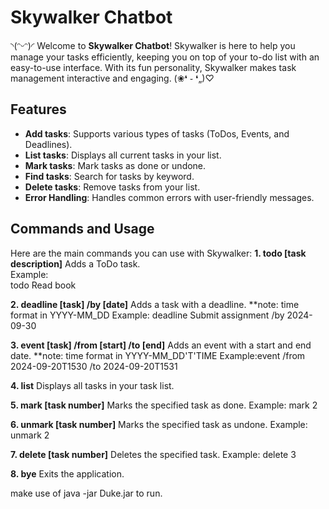 # Skywalker Chatbot
◝(ᵔᵕᵔ)◜
Welcome to **Skywalker Chatbot**! Skywalker is here to help you manage your tasks efficiently, keeping you on top of your to-do list with an easy-to-use interface. With its fun personality, Skywalker makes task management interactive and engaging.
(❀❛ ֊ ❛„)♡
## Features

- **Add tasks**: Supports various types of tasks (ToDos, Events, and Deadlines).
- **List tasks**: Displays all current tasks in your list.
- **Mark tasks**: Mark tasks as done or undone.
- **Find tasks**: Search for tasks by keyword.
- **Delete tasks**: Remove tasks from your list.
- **Error Handling**: Handles common errors with user-friendly messages.

## Commands and Usage

Here are the main commands you can use with Skywalker:
**1. todo [task description]**
   Adds a ToDo task.  
   Example:  
   todo Read book

   **2. deadline [task] /by [date]**
   Adds a task with a deadline.
   **note: time format in YYYY-MM_DD
   Example:
   deadline Submit assignment /by 2024-09-30
   
   **3. event [task] /from [start] /to [end]**
   Adds an event with a start and end date.
   **note: time format in YYYY-MM_DD'T'TIME
   Example:event /from 2024-09-20T1530 /to 2024-09-20T1531
   
   **4. list**
   Displays all tasks in your task list.
   
   **5. mark [task number]**
   Marks the specified task as done.
   Example:
   mark 2
   
   **6. unmark [task number]**
   Marks the specified task as undone.
   Example:
   unmark 2
   
   **7. delete [task number]**
   Deletes the specified task.
   Example:
   delete 3
   
   **8. bye**
   Exits the application.


make use of java -jar Duke.jar to run.
